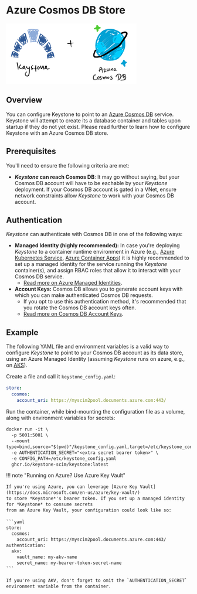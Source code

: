 # Azure Cosmos DB Store

![Keystone Mongo](./assets/img/keystone_cosmos.png)

## Overview

You can configure Keystone to point to an [Azure Cosmos DB](https://docs.microsoft.com/en-us/azure/cosmos-db/introduction) service.
Keystone will attempt to create its a database container and tables upon startup
if they do not yet exist.  Please read further to learn how to configure Keystone
with an Azure Cosmos DB store.

## Prerequisites

You'll need to ensure the following criteria are met:

* **_Keystone_ can reach Cosmos DB**: It may go without saying, but your Cosmos DB account will have to be
  eachable by your *Keystone* deployment.  If your Cosmos DB account is gated in a VNet, ensure network constraints
  allow *Keystone* to work with your Cosmos DB account.

## Authentication

*Keystone* can authenticate with Cosmos DB in one of the following ways:

* **Managed Identity (highly recommended):** In case you're deploying *Keystone* to a container runtime environment
  in Azure (e.g., [Azure Kubernetes Service](https://azure.microsoft.com/en-us/services/kubernetes-service/), [Azure Container Apps](https://azure.microsoft.com/en-us/services/container-apps/))
  it is highly recommended to set up a managed identity for the service running the *Keystone* container(s), and assign
  RBAC roles that allow it to interact with your Cosmos DB service.
    * [Read more on Azure Managed Identities](https://docs.microsoft.com/en-us/azure/active-directory/managed-identities-azure-resources/overview).
* **Account Keys:** Cosmos DB allows you to generate account keys with which you can make authenticated Cosmos DB requests.
    * If you opt to use this authentication method, it's recommended that you rotate the Cosmos DB account keys often.
    * [Read more on Cosmos DB Account Keys](https://docs.microsoft.com/en-us/azure/cosmos-db/secure-access-to-data?tabs=using-primary-key#primary-keys).

## Example

The following YAML file and environment variables is a valid way to configure *Keystone* to point to
your Cosmos DB account as its data store, using an Azure Managed Identity (assuming *Keystone* runs on azure,
e.g., on [AKS]((https://azure.microsoft.com/en-us/services/kubernetes-service/))).

Create a file and call it `keystone_config.yaml`:

```yaml
store:
  cosmos:
    account_uri: https://myscim2pool.documents.azure.com:443/
```

Run the container, while bind-mounting the configuration file as a volume, along with
environment variables for secrets:

```shell
docker run -it \
  -p 5001:5001 \
  --mount type=bind,source="$(pwd)"/keystone_config.yaml,target=/etc/keystone_config.yaml
  -e AUTHENTICATION_SECRET="<extra secret bearer token>" \
  -e CONFIG_PATH=/etc/keystone_config.yaml
  ghcr.io/keystone-scim/keystone:latest
```
!!! note "Running on Azure? Use Azure Key Vault"

    If you're using Azure, you can leverage [Azure Key Vault](https://docs.microsoft.com/en-us/azure/key-vault/)
    to store *Keystone*'s bearer token. If you set up a managed identity for *Keystone* to consume secrets
    from an Azure Key Vault, your configuration could look like so:
    
    ```yaml
    store:
      cosmos:
        account_uri: https://myscim2pool.documents.azure.com:443/
    authentication:
      akv:
        vault_name: my-akv-name
        secret_name: my-bearer-token-secret-name
    ```

    If you're using AKV, don't forget to omit the `AUTHENTICATION_SECRET` environment variable from the container.